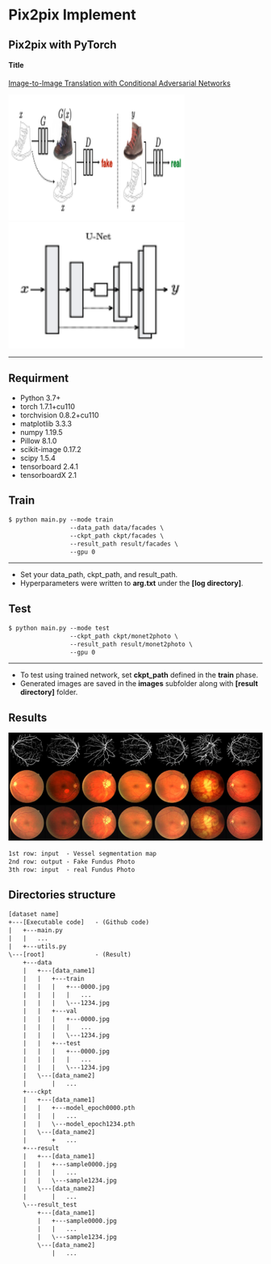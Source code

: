 # Pix2pix Implement
## Pix2pix with PyTorch

#### Title
[Image-to-Image Translation with Conditional Adversarial Networks](https://arxiv.org/abs/1611.07004)

<img src="./git_img/Structure_diagram.png"  width="350" height="250">  <img src="./git_img/pix2pix_G.png"  width="350" height="250"> 

---

## Requirment
- Python                 3.7+
- torch                  1.7.1+cu110
- torchvision            0.8.2+cu110
- matplotlib             3.3.3
- numpy                  1.19.5
- Pillow                 8.1.0
- scikit-image           0.17.2
- scipy                  1.5.4
- tensorboard            2.4.1
- tensorboardX           2.1


## Train

    $ python main.py --mode train 
                     --data_path data/facades \
                     --ckpt_path ckpt/facades \
                     --result_path result/facades \
                     --gpu 0
---

* Set your data_path, ckpt_path, and result_path.
* Hyperparameters were written to **arg.txt** under the **[log directory]**.


## Test
    $ python main.py --mode test 
                     --ckpt_path ckpt/monet2photo \
                     --result_path result/monet2photo \
                     --gpu 0
---

* To test using trained network, set **ckpt_path** defined in the **train** phase.
* Generated images are saved in the **images** subfolder along with **[result directory]** folder.

## Results
  ![alt text](./git_img/retiinal_result.png "Generated vessel to fundus by pix2pixGAN")

    1st row: input  - Vessel segmentation map 
    2nd row: output - Fake Fundus Photo
    3th row: input  - real Fundus Photo

## Directories structure

    [dataset name]
    +---[Executable code]   - (Github code)
    |   +---main.py
    |   |   ...
    |   +---utils.py 
    \---[root]              - (Result)
        +---data
        |   +---[data_name1]
        |   |   +---train
        |   |   |   +---0000.jpg
        |   |   |   |   ...
        |   |   |   \---1234.jpg
        |   |   +---val
        |   |   |   +---0000.jpg
        |   |   |   |   ...
        |   |   |   \---1234.jpg
        |   |   +---test
        |   |   |   +---0000.jpg
        |   |   |   |   ...
        |   |   |   \---1234.jpg
        |   \---[data_name2]
        |       |   ...
        +---ckpt
        |   +---[data_name1]
        |   |   +---model_epoch0000.pth
        |   |   |   ...
        |   |   \---model_epoch1234.pth
        |   \---[data_name2]
        |       +   ...
        +---result
        |   +---[data_name1]
        |   |   +---sample0000.jpg
        |   |   |   ...
        |   |   \---sample1234.jpg
        |   \---[data_name2]
        |       |   ...
        \---result_test
            +---[data_name1]
            |   +---sample0000.jpg
            |   |   ...
            |   \---sample1234.jpg
            \---[data_name2]
                |   ...

                
